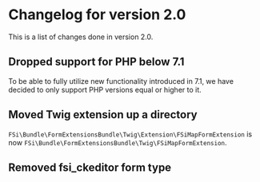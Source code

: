 # Changelog for version 2.0

This is a list of changes done in version 2.0.

## Dropped support for PHP below 7.1

To be able to fully utilize new functionality introduced in 7.1, we have decided
to only support PHP versions equal or higher to it.

## Moved Twig extension up a directory

`FSi\Bundle\FormExtensionsBundle\Twig\Extension\FSiMapFormExtension` is now 
`FSi\Bundle\FormExtensionsBundle\Twig\FSiMapFormExtension`.

## Removed fsi_ckeditor form type
